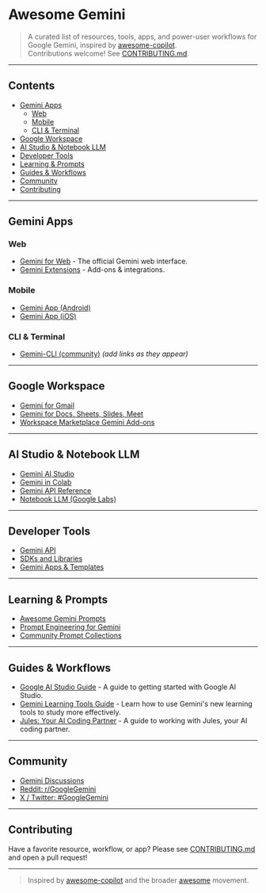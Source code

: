 # Awesome Gemini

> A curated list of resources, tools, apps, and power-user workflows for Google Gemini, inspired by [awesome-copilot](https://github.com/github/awesome-copilot).  
> Contributions welcome! See [CONTRIBUTING.md](CONTRIBUTING.md).

---

## Contents

- [Gemini Apps](#gemini-apps)
  - [Web](#web)
  - [Mobile](#mobile)
  - [CLI & Terminal](#cli--terminal)
- [Google Workspace](#google-workspace)
- [AI Studio & Notebook LLM](#ai-studio--notebook-llm)
- [Developer Tools](#developer-tools)
- [Learning & Prompts](#learning--prompts)
- [Guides & Workflows](#guides--workflows)
- [Community](#community)
- [Contributing](#contributing)

---

## Gemini Apps

### Web
- [Gemini for Web](https://gemini.google.com/) - The official Gemini web interface.
- [Gemini Extensions](https://workspace.google.com/marketplace) - Add-ons & integrations.

### Mobile
- [Gemini App (Android)](https://play.google.com/store/apps/details?id=com.google.android.apps.bard)  
- [Gemini App (iOS)](https://apps.apple.com/app/id6448624446)  

### CLI & Terminal
- [Gemini-CLI (community)](https://github.com/...) _(add links as they appear)_

---

## Google Workspace

- [Gemini for Gmail](https://support.google.com/mail/answer/13450203)
- [Gemini for Docs, Sheets, Slides, Meet](https://workspace.google.com/products/gemini/)
- [Workspace Marketplace Gemini Add-ons](https://workspace.google.com/marketplace)

---

## AI Studio & Notebook LLM

- [Gemini AI Studio](https://aistudio.google.com/)
- [Gemini in Colab](https://colab.research.google.com/)
- [Gemini API Reference](https://ai.google.dev/docs)  
- [Notebook LLM (Google Labs)](https://blog.google/technology/ai/notebooklm-google-labs/)

---

## Developer Tools

- [Gemini API](https://ai.google.dev/)
- [SDKs and Libraries](https://github.com/topics/gemini-api)
- [Gemini Apps & Templates](https://github.com/AbdooMohamedd/Awesome-Gemini-Apps)

---

## Learning & Prompts

- [Awesome Gemini Prompts](https://github.com/langgptai/awesome-gemini-prompts)
- [Prompt Engineering for Gemini](https://ai.google.dev/tutorials)
- [Community Prompt Collections](https://github.com/ximilsoft/awesome-ai-prompts)

---

## Guides & Workflows

- [Google AI Studio Guide](./guides/ai-studio.md) - A guide to getting started with Google AI Studio.
- [Gemini Learning Tools Guide](./guides/learning-tools.md) - Learn how to use Gemini's new learning tools to study more effectively.
- [Jules: Your AI Coding Partner](./guides/jules.md) - A guide to working with Jules, your AI coding partner.

---

## Community

- [Gemini Discussions](https://support.google.com/gemini/community)
- [Reddit: r/GoogleGemini](https://www.reddit.com/r/GoogleGemini/)
- [X / Twitter: #GoogleGemini](https://twitter.com/hashtag/GoogleGemini)

---

## Contributing

Have a favorite resource, workflow, or app? Please see [CONTRIBUTING.md](CONTRIBUTING.md) and open a pull request!

---

> Inspired by [awesome-copilot](https://github.com/github/awesome-copilot) and the broader [awesome](https://github.com/sindresorhus/awesome) movement.
